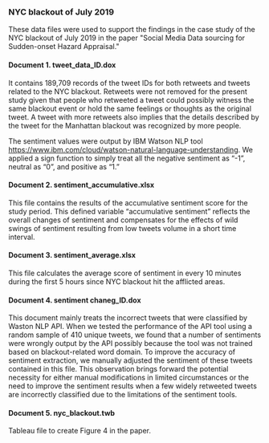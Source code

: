 ### NYC blackout of July 2019 
These data files were used to support the findings in the case study of the NYC blackout of July 2019 in the paper "Social Media Data sourcing for Sudden-onset Hazard Appraisal."

#### Document 1. tweet_data_ID.dox
It contains 189,709 records of the tweet IDs for both retweets and tweets related to the NYC blackout. Retweets were not removed for the present study given that people who retweeted a tweet could possibly witness the same blackout event or hold the same feelings or thoughts as the original tweet. A tweet with more retweets also implies that the details described by the tweet for the Manhattan blackout was recognized by more people. 

The sentiment values were output by IBM Watson NLP tool https://www.ibm.com/cloud/watson-natural-language-understanding. We applied a sign function to simply treat all the negative sentiment as “-1”, neutral as “0”, and positive as “1.” 

#### Document 2. sentiment_accumulative.xlsx
This file contains the results of the accumulative sentiment score for the study period. This defined variable “accumulative sentiment” reflects the overall changes of sentiment and compensates for the effects of wild swings of sentiment resulting from low tweets volume in a short time interval. 

#### Document 3. sentiment_average.xlsx
This file calculates the average score of sentiment in every 10 minutes during the first 5 hours since NYC blackout hit the afflicted areas. 

#### Document 4. sentiment chaneg_ID.dox
This document mainly treats the incorrect tweets that were classified by Waston NLP API. When we tested the performance of the API tool using a random sample of 410 unique tweets, we found that a number of sentiments were wrongly output by the API possibly because the tool was not trained based on blackout-related word domain. To improve the accuracy of sentiment extraction, we manually adjusted the sentiment of these tweets contained in this file. This observation brings forward the potential necessity for either manual modifications in limited circumstances or the need to improve the sentiment results when a few widely retweeted tweets are incorrectly classified due to the limitations of the sentiment tools. 

#### Document 5. nyc_blackout.twb
Tableau file to create Figure 4 in the paper.
